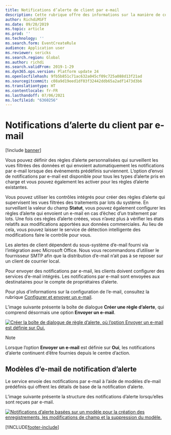 ```yaml
---
title: Notifications d’alerte de client par e-mail
description: Cette rubrique offre des informations sur la manière de configurer des règles qui envoient des notifications par e-mail lorsque des événements prédéfinis se produisent.
author: RichdiMSFT
ms.date: 09/20/2019
ms.topic: article
ms.prod: ''
ms.technology: ''
ms.search.form: EventCreateRule
audience: Application user
ms.reviewer: sericks
ms.search.region: Global
ms.author: richdi
ms.search.validFrom: 2019-1-29
ms.dyn365.ops.version: Platform update 24
ms.openlocfilehash: 9fb5b851c71ac632a045cf09c725a088d13f21ad
ms.sourcegitcommit: c08a9d19eed1df03f32442ddb65a2adf1473d3b6
ms.translationtype: HT
ms.contentlocale: fr-FR
ms.lasthandoff: 07/06/2021
ms.locfileid: "6360256"
---
```

# <a name="client-alert-notifications-by-email"></a>Notifications d’alerte du client par e-mail

[!include [banner](../includes/banner.md)]

Vous pouvez définir des règles d’alerte personnalisées qui surveillent les vues filtrées des données et qui envoient automatiquement les notifications par e-mail lorsque des événements prédéfinis surviennent. L’option d’envoi de notifications par e-mail est disponible pour tous les types d’alerte pris en charge et vous pouvez également les activer pour les règles d’alerte existantes.

Vous pouvez utiliser les contrôles intégrés pour créer des règles d’alerte qui supervisent les vues filtrées des traitements par lots du système. En surveillant la valeur du champ **Statut**, vous pouvez également configurer les règles d’alerte qui envoient un e-mail en cas d’échec d’un traitement par lots. Une fois ces règles d’alerte créées, vous n’avez plus à vérifier les états relatifs aux modifications apportées aux données commerciales. Au lieu de cela, vous pouvez laisser le service de détection intelligente des modifications faire le contrôle pour vous.

Les alertes de client dépendent du sous-système d’e-mail fourni via l’intégration avec Microsoft Office. Nous vous recommandons d’utiliser le fournisseur SMTP afin que la distribution d’e-mail n’ait pas à se reposer sur un client de courrier local.

Pour envoyer des notifications par e-mail, les clients doivent configurer des services d’e-mail intégrés. Les notifications par e-mail sont envoyées aux destinataires pour le compte de propriétaires d’alerte.

Pour plus d’informations sur la configuration de l’e-mail, consultez la rubrique [Configurer et envoyer un e-mail](../organization-administration/configure-email.md).

L’image suivante présente la boîte de dialogue **Créer une règle d’alerte**, qui comprend désormais une option **Envoyer un e-mail**.

[![Créer la boîte de dialogue de règle d’alerte, où l’option Envoyer un e-mail est définie sur Oui.](./media/Create-alert-rule-form.png)](./media/Create-alert-rule-form.png)

> [!NOTE]
> Lorsque l’option **Envoyer un e-mail** est définie sur **Oui**, les notifications d’alerte continuent d’être fournies depuis le centre d’action.

## <a name="alert-notification-email-templates"></a>Modèles d’e-mail de notification d’alerte

Le service envoie des notifications par e-mail à l’aide de modèles d’e-mail prédéfinis qui offrent les détails de base de la notification d’alerte.

L’image suivante présente la structure des notifications d’alerte lorsqu’elles sont reçues par e-mail.

[![Notifications d’alerte basées sur un modèle pour la création des enregistrements, les modifications de champ et la suppression du modèle.](./media/Alert-email-templates.png)](./media/Alert-email-templates.png)


[!INCLUDE[footer-include](../../../includes/footer-banner.md)]